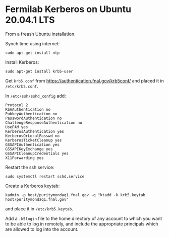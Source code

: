 # Fermilab Kerberos on Ubuntu 20.04.1 LTS

From a freash Ubuntu installation.

Synch time using internet:
```
sudo apt-get install ntp
```

Install Kerberos:
```
sudo apt-get install krb5-user
```

Get `krb5.conf` from https://authentication.fnal.gov/krb5conf/
and placed it in `/etc/krb5.conf`.

In `/etc/ssh/sshd_config` add:
```
Protocol 2
RSAAuthentication no
PubkeyAuthentication no
PasswordAuthentication no
ChallengeResponseAuthentication no
UsePAM yes
KerberosAuthentication yes
KerberosOrLocalPasswd no
KerberosTicketCleanup yes
GSSAPIAuthentication yes
GSSAPIKeyExchange yes
GSSAPICleanupCredentials yes
X11Forwarding yes
```
Restart the ssh service:
```
sudo systemctl restart sshd.service
```

Create a Kerberos keytab:
```
kadmin -p host/puritymondaq1.fnal.gov -q "ktadd -k krb5.keytab host/puritymondaq1.fnal.gov"
```
and place it in `/etc/krb5.keytab`.

Add a `.k5login` file to the home directory of any account to which you want to be able to log in remotely, 
and include the appropriate principals which are allowed to log into the account. 
